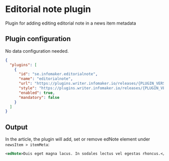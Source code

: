 # Editorial note plugin
Plugin for adding editing editorial note in a news item metadata

## Plugin configuration
No data configuration needed.
```json
{
  "plugins": [
    {
      "id": "se.infomaker.editorialnote",
      "name": "editorialnote",
      "url": "https://plugins.writer.infomaker.io/releases/{PLUGIN_VERSION}/im-editorialnote.js",
      "style": "https://plugins.writer.infomaker.io/releases/{PLUGIN_VERSION}/im-editorialnote.css",
      "enabled": true,
      "mandatory": false
    }
  ]
}
```

## Output
In the article, the plugin will add, set or remove edNote element under `newsItem > itemMeta`:
```xml
<edNote>Duis eget magna lacus. In sodales lectus vel egestas rhoncus.</edNote>
```
